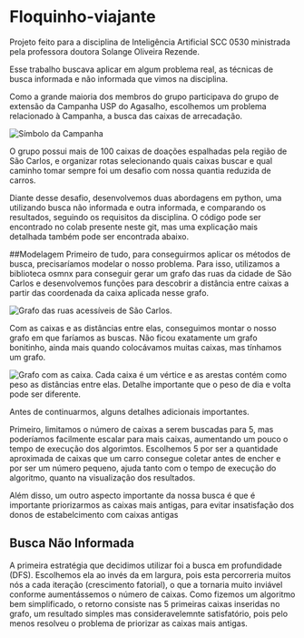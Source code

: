 # Floquinho-viajante
Projeto feito para a disciplina de Inteligência Artificial SCC 0530 ministrada pela professora doutora Solange Oliveira Rezende.

Esse trabalho buscava aplicar em algum problema real, as técnicas de busca informada e não informada que vimos na disciplina.

Como a grande maioria dos membros do grupo participava do grupo de extensão da Campanha USP do Agasalho, escolhemos um problema relacionado à Campanha, a busca das caixas de arrecadação.

![Símbolo da Campanha](https://github.com/user-attachments/assets/c3cf4321-0243-4853-aae3-062aa318715d)

O grupo possui mais de 100 caixas de doações espalhadas pela região de São Carlos, e organizar rotas selecionando quais caixas buscar e qual caminho tomar sempre foi um desafio com nossa quantia reduzida de carros.

Diante desse desafio, desenvolvemos duas abordagens em python, uma utilizando busca não informada e outra informada, e comparando os resultados, seguindo os requisitos da disciplina. O código pode ser encontrado no colab presente neste git, mas uma explicação mais detalhada também pode ser encontrada abaixo.

##Modelagem
Primeiro de tudo, para conseguirmos aplicar os métodos de busca, precisaríamos modelar o  nosso problema. Para isso, utilizamos a biblioteca osmnx para conseguir gerar um grafo das ruas da cidade de São Carlos e desenvolvemos funções para descobrir a distância entre caixas a partir das coordenada da caixa aplicada nesse grafo.

![Grafo das ruas acessíveis de São Carlos.](https://github.com/user-attachments/assets/66b4096a-e73b-4c96-b84f-adb8390633e9)

Com as caixas e as distâncias entre elas, conseguimos montar o nosso grafo em que faríamos as buscas. Não ficou exatamente um grafo bonitinho, ainda mais quando colocávamos muitas caixas, mas tínhamos um grafo.

![Grafo com as caixa. Cada caixa é um vértice e as arestas contém como peso as distâncias entre elas. Detalhe importante que o peso de dia e volta pode ser diferente.](https://github.com/user-attachments/assets/423801ee-3e62-4338-8fa8-cdcd9ee8fd56)

Antes de continuarmos, alguns detalhes adicionais importantes. 

Primeiro, limitamos o número de caixas a serem buscadas para 5, mas poderíamos facilmente escalar para mais caixas, aumentando um pouco o tempo de execução dos algorimtos. Escolhemos 5 por ser a quantidade aproximada de caixas que um carro consegue coletar antes de encher e por ser um número pequeno, ajuda tanto com o tempo de execução do algoritmo, quanto na visualização dos resultados.

Além disso, um outro aspecto importante da nossa busca é que é importante priorizarmos as caixas mais antigas, para evitar insatisfação dos donos de estabelcimento com caixas antigas

## Busca Não Informada

A primeira estratégia que decidimos utilizar foi a busca em profundidade (DFS). Escolhemos ela ao invés da em largura, pois esta percorreria muitos nós a cada iteração (crescimento fatorial), o que a tornaria muito inviável conforme aumentássemos o número de caixas.
Como fizemos um algoritmo bem simplificado, o retorno consiste nas 5 primeiras caixas inseridas no grafo, um resultado simples mas consideravelemnte satisfatório, pois pelo menos resolveu o problema de priorizar as caixas mais antigas.
